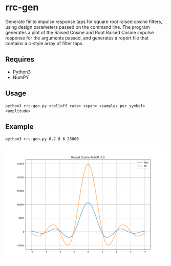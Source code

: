 # rrc-gen
Generate finite impulse response taps for square root raised cosine filters, using design parameters passed on the command line. The program generates a plot of the Raised Cosine and Root Raised Cosine impulse response for the arguments passed, and generates a report file that contains a c-style array of filter taps.
## Requires
- Python3
- NumPY
## Usage
````
python3 rrc-gen.py <rolloff rate> <span> <samples per symbol> <amplitude>
```` 
## Example
````
python3 rrc-gen.py 0.2 8 6 25000
````
![image](./RRC02.png)
